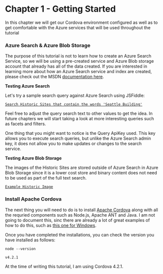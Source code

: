 # Chapter 1 - Getting Started

In this chapter we will get our Cordova environment configured as well as to get comfortable with the Azure services that will be used throughout the tutorial

### Azure Search & Azure Blob Storage

The purpose of this tutorial is not to learn how to create an Azure Search Service, so we will be using a pre-created service and Azure Blob storage account that already has all of the data created.  If you are interested in learning more about how an Azure Search service and index are created, please check out the MSDN [documentation here](https://azure.microsoft.com/en-us/documentation/services/search/).

**Testing Azure Search**

Let's try a sample search query against Azure Search using JSFiddle:

<pre><code><a href='http://fiddle.jshell.net/liamca/gkvfLe6s/?index=historicsites&apikey=5E81A6D21EB1A028B5C4F7F80C1A9914&query=api-version=2015-02-28%26search=seattle building' target='_blank'>Search Historic Sites that contain the words 'Seattle Building'</a>
</code></pre>

Feel free to adjust the query search text to other values to get the idea.  In future chapters we will start taking a look at more interesting queries such as facets and filters.

One thing that you might want to notice is the Query ApiKey used.  This key allows you to execute search queries, but unlike the Azure Search admin key, it does not allow you to make updates or changes to the search service.

**Testing Azure Blob Storage**

The images of the Historic Sites are stored outside of Azure Search in Azure Blob Storage since it is a lower cost store and binary content does not need to be used as part of the full text search.

<pre><code><a href = 'https://azsplayground.blob.core.windows.net/historicsites/img/00000003_1.jpeg' target='_blank'>Example Historic Image</a></code></pre>

### Install Apache Cordova

The next thing you will need to do is to install [Apache Cordova](https://cordova.apache.org/#getstarted) along with all the requried components such as Node.js, Apache ANT and Java.  I am not going to document this, sinc there are already a lot of great examples of how to do this, such as [this one for Windows](https://evothings.com/doc/build/cordova-install-windows.html).

Once you have completed the installations, you can check the version you have installed as follows:

<pre><code>node --version<br>
v4.2.1
</code></pre>

At the time of writing this tutorial, I am using Cordova 4.2.1.  
